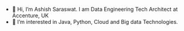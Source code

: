 - 👋 Hi, I’m Ashish Saraswat. I am Data Engineering Tech Architect at Accenture, UK
- 👀 I’m interested in Java, Python, Cloud and Big data Technologies.
<!---
- 💞️ I’m looking to collaborate on ...
- 📫 How to reach me ...
--->

<!---
AshiSaraswat/AshiSaraswat is a ✨ special ✨ repository because its `README.md` (this file) appears on your GitHub profile.
You can click the Preview link to take a look at your changes.
--->

